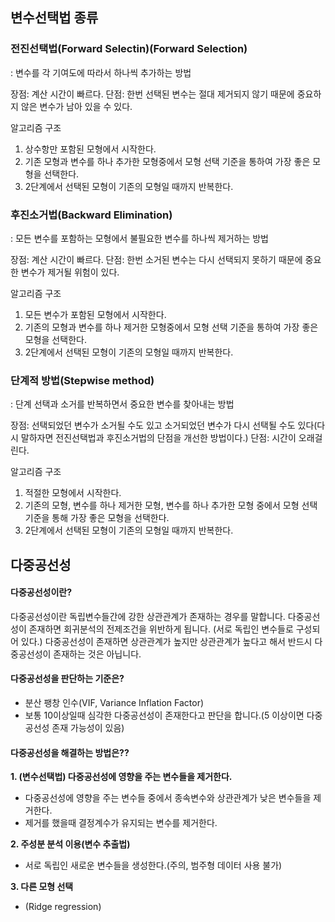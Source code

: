 ## 변수선택법 종류

### 전진선택법(Forward Selectin)(Forward Selection)
: 변수를 각 기여도에 따라서 하나씩 추가하는 방법

장점: 계산 시간이 빠르다.
단점: 한번 선택된 변수는 절대 제거되지 않기 때문에 중요하지 않은 변수가 남아 있을 수 있다.

알고리즘 구조

1) 상수항만 포함된 모형에서 시작한다.
2) 기존 모형과 변수를 하나 추가한 모형중에서 모형 선택 기준을 통하여 가장 좋은 모형을 선택한다.
3) 2단계에서 선택된 모형이 기존의 모형일 때까지 반복한다.

### 후진소거법(Backward Elimination)
: 모든 변수를 포함하는 모형에서 불필요한 변수를 하나씩 제거하는 방법

장점: 계산 시간이 빠르다.
단점: 한번 소거된 변수는 다시 선택되지 못하기 때문에 중요한 변수가 제거될 위험이 있다.

알고리즘 구조

1) 모든 변수가 포함된 모형에서 시작한다.
2) 기존의 모형과 변수를 하나 제거한 모형중에서 모형 선택 기준을 통하여 가장 좋은 모형을 선택한다.
3) 2단계에서 선택된 모형이 기존의 모형일 때까지 반복한다.

### 단계적 방법(Stepwise method)
: 단계 선택과 소거를 반복하면서 중요한 변수를 찾아내는 방법

장점: 선택되었던 변수가 소거될 수도 있고 소거되었던 변수가 다시 선택될 수도 있다(다시 말하자면 전진선택법과 후진소거법의 단점을 개선한 방법이다.)
단점: 시간이 오래걸린다.

알고리즘 구조

1) 적절한 모형에서 시작한다.
2) 기존의 모형, 변수를 하나 제거한 모형, 변수를 하나 추가한 모형 중에서 모형 선택 기준을 통해 가장 좋은 모형을 선택한다.
3) 2단계에서 선택된 모형이 기존의 모형일 때까지 반복한다.


## 다중공선성

#### **다중공선성이란?**
다중공선성이란 독립변수들간에 강한 상관관계가 존재하는 경우를 말합니다. 다중공선성이 존재하면 회귀분석의 전제조건을 위반하게 됩니다. (서로 독립인 변수들로 구성되어 있다.) 다중공선성이 존재하면 상관관계가 높지만 상관관계가 높다고 해서 반드시 다중공선성이 존재하는 것은 아닙니다.

#### **다중공선성을 판단하는 기준은?**
- 분산 팽창 인수(VIF, Variance Inflation Factor)
- 보통 10이상일때 심각한 다중공선성이 존재한다고 판단을 합니다.(5 이상이면 다중공선성 존재 가능성이 있음)

#### **다중공선성을 해결하는 방법은??**
**1. (변수선택법) 다중공선성에 영향을 주는 변수들을 제거한다.**
- 다중공선성에 영향을 주는 변수들 중에서 종속변수와 상관관계가 낮은 변수들을 제거한다.
- 제거를 했을때 결정계수가 유지되는 변수를 제거한다.

**2. 주성분 분석 이용(변수 추출법)**
- 서로 독립인 새로운 변수들을 생성한다.(주의, 범주형 데이터 사용 불가)

**3. 다른 모형 선택**
- (Ridge regression)
